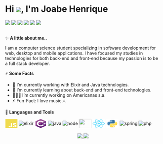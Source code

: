 # Hi <img src="https://media.giphy.com/media/hvRJCLFzcasrR4ia7z/giphy.gif" height="24px">, I'm Joabe Henrique

<div> 
  <a href="https://www.linkedin.com/in/joabehenrique/" target="_blank"><img src="https://img.shields.io/badge/-LinkedIn-0078D4?style=flat&logo=linkedin&logoColor=white" target="_blank"></a> 
  <a href="https://twitter.com/JoabeHenriquee" target="_blank"><img src="https://img.shields.io/badge/Twitter-1DA1F2?style=flat&logo=twitter&logoColor=white" target="_blank"></a>
  <a href = "https://exercism.org/profiles/henriquecido"><img src="https://img.shields.io/badge/Exercism-0097A6?style=flat&logo=exercism&logoColor=white" target="_blank"></a>
  <a href="https://www.facebook.com/joabehenriquee" target="_blank"><img src="https://img.shields.io/badge/Facebook-0078D4?style=flat&logo=facebook&logoColor=white" target="_blank"></a>
  <a href="https://t.me/joabehenriquee" target="_blank"><img src="https://img.shields.io/badge/Telegram-26A5E4?style=flat&logo=telegram&logoColor=white" target="_blank"></a>
  <a href="mailto:henriquecidoz@hotmail.com" target="_blank"><img src="https://img.shields.io/badge/Outlook-0078D4?style=flat&logo=microsoft-outlook&logoColor=white" target="_blank"></a>
</div><br/>

✨ <strong>A little about me..</strong>

I am a computer science student specializing in software development for web, desktop and mobile applications. I have focused my studies in technologies for both back-end and front-end because my passion is to be a full stack developer.

⚡️ <strong>Some Facts</strong>

- 🔭 I’m currently working with Elixir and Java technologies.
- 🌱 I’m currently learning about back-end and front-end technologies.
- 👨🏽‍💻 I’m currently working on Americanas s.a.
- ⚡️ Fun-Fact: I love music 🎶.

🚀 <strong>Languages and Tools</strong>

<div style="display: inline_block">
  <img align="center" alt="Js" height="30" width="40" src="https://raw.githubusercontent.com/devicons/devicon/master/icons/javascript/javascript-plain.svg">
  <img align="center" alt="elixir" height="30" width="40" src="https://cdn.jsdelivr.net/gh/devicons/devicon/icons/elixir/elixir-original.svg">
  <img align="center" alt="Csharp" height="30" width="40" src="https://raw.githubusercontent.com/devicons/devicon/master/icons/csharp/csharp-original.svg">
  <img align="center" alt="java" height="30" width="40" src="https://cdn.jsdelivr.net/gh/devicons/devicon/icons/java/java-original.svg">
  <img align="center" alt="node" height="30" width="40" src="https://cdn.jsdelivr.net/gh/devicons/devicon/icons/nodejs/nodejs-original.svg">
  <img align="center" alt="" height="30" width="40" src="https://cdn.jsdelivr.net/gh/devicons/devicon/icons/phoenix/phoenix-original.svg">
  <img align="center" alt="React" height="30" width="40" src="https://raw.githubusercontent.com/devicons/devicon/master/icons/react/react-original.svg">
  <img align="center" alt="Python" height="30" width="40" src="https://raw.githubusercontent.com/devicons/devicon/master/icons/python/python-original.svg">
  <img align="center" alt="spring" height="30" width="40" src="https://cdn.jsdelivr.net/gh/devicons/devicon/icons/spring/spring-original.svg">
  <img align="center" alt="php" height="40" width="40" src="https://cdn.jsdelivr.net/gh/devicons/devicon/icons/php/php-plain.svg">
  </br></br>
</div>

<div align="center">
  <a href="https://github.com/joabehenrique">
  <img height="180em" src="https://github-readme-stats.vercel.app/api?username=joabehenrique&show_icons=true&theme=tokyonight&include_all_commits=true&count_private=true"/>
  <img height="180em" src="https://github-readme-stats.vercel.app/api/top-langs?username=joabehenrique&hide=html&layout=compact&langs_count=8&theme=tokyonight"/>
</div>
